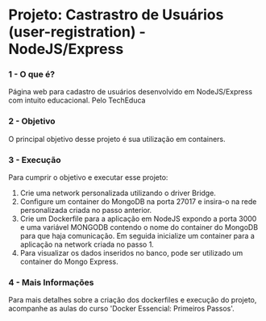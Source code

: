 # Projeto: Castrastro de Usuários (user-registration) - NodeJS/Express
### 1 - O que é?
Página web para cadastro de usuários desenvolvido em NodeJS/Express com intuito educacional. Pelo TechEduca

### 2 - Objetivo
O principal objetivo desse projeto é sua utilização em containers.

### 3 - Execução
Para cumprir o objetivo e executar esse projeto:
1. Crie uma network personalizada utilizando o driver Bridge.
2. Configure um container do MongoDB na porta 27017 e insira-o na rede personalizada criada no passo anterior.
3. Crie um Dockerfile para a aplicação em NodeJS expondo a porta 3000 e uma variável MONGODB contendo o nome do container do MongoDB para que haja comunicação. Em seguida inicialize um container para a aplicação na network criada no passo 1.
4. Para visualizar os dados inseridos no banco, pode ser utilizado um container do Mongo Express.

### 4 - Mais Informações
Para mais detalhes sobre a criação dos dockerfiles e execução do projeto, acompanhe as aulas do curso 'Docker Essencial: Primeiros Passos'.
